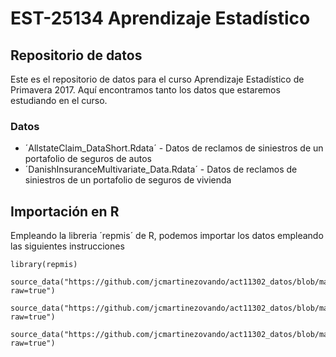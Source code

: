 # EST-25134 Aprendizaje Estadístico

## Repositorio de datos

Este es el repositorio de datos para el curso Aprendizaje Estadístico de Primavera 2017. Aquí encontramos tanto los datos que estaremos estudiando en el curso. 

### Datos

* ´AllstateClaim_DataShort.Rdata´ - Datos de reclamos de siniestros de un portafolio de seguros de autos
* ´DanishInsuranceMultivariate_Data.Rdata´ - Datos de reclamos de siniestros de un portafolio de seguros de vivienda

## Importación en R

Empleando la libreria ´repmis´ de R, podemos importar los datos empleando las siguientes instrucciones

```
library(repmis)

source_data("https://github.com/jcmartinezovando/act11302_datos/blob/master/ACT11302_DanishInsurance_Data.RData?raw=true")

source_data("https://github.com/jcmartinezovando/act11302_datos/blob/master/ACT11302_DanishInsuranceMultivariate_Data.RData?raw=true")

source_data("https://github.com/jcmartinezovando/act11302_datos/blob/master/ACT11302_AllstateClaim_DataShort.RData?raw=true")
```

